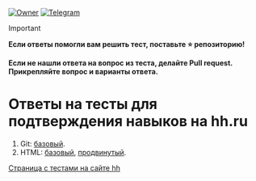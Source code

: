 [![Owner](https://img.shields.io/badge/bratovnikoff-%23FF9900?style=flat&label=owner&labelColor=%23413D38)](https://github.com/bratovnikoff)
[![Telegram](https://img.shields.io/badge/telegram-%2326A5E4?style=flat&logo=data%3Aimage%2Fpng%3Bbase64%2CiVBORw0KGgoAAAANSUhEUgAAAJAAAACQCAYAAADnRuK4AAAACXBIWXMAAAsTAAALEwEAmpwYAAAG%2FUlEQVR4nO3d%2B8%2BXcxzH8SsiOSeVSKiRWM6qTbNMY7FGo8xMaw6hNoeUfnEIu9e9xtgI2WLCUhaKCjE5xeSQJtFE1pocqvt2LOFpH%2FfHdo%2Fq%2Fh4%2B1%2FU5XK%2FHP3Bf1%2Bd63Z%2FvdV2f9%2Bd9ZZmIiIiIiIiIiIiIiIiIiIiIiIiIiIiIiIiIiIiIiIhI7YD2wADgJmA2sBLYRIsfgLeAa4Hd6vgzkhJgT%2BAC4EmgicosA%2Fb1fezikZ1ppgPN1OYxn8cvHgBdgPHAJ9TvD6Cnj%2FOQggGDgTnAVty6suhzkYIA%2BwBjHc02O%2FJAUecjBQH6AvfXcW9TjXm6sAkAdgGGAYuBvyjOYt%2FnLnUAugGTgLX48XI9xy%2BeAIOAWTncFFdLP2GxAPYARgEfEY6HfY%2BLtAE4CrgH2Ex4Gto6fvF3UzwEeL7gm%2BJqXaGABATYH7gO%2BIo4DPY9ZpL9E5yBwOPAFuLSQxfQE6ADMAJ4mzj9BLRTgIoPTm%2BgEfieuC1TeIq%2FKZ5jV7FT8IQClH9wOgMTgTWk5xYFKL%2FgnGCLtX4hXSMUILeh2bXVgmYZ9FOA3ASnq13Q%2FJry%2BNMsrShA9QXnZPsz9Svl84XCU1todrfvbsz2ljJboABVF5zuwGTgO99XLhB3K0CVF6M%2FDWwjPEuAS4E7PdQFjVGAdhyavcwAASsIU7PZDdF6GQG4seBjOF0B%2Bn9wegF3tdrKG6IXgUO3c%2Bz9Cz6ObgpQy8C3A862dTfm0TRUTcDlO1q8BKYUeCybSh8eu2dqTM57pnKddf4FXFVw%2BJdmZQUcaVfCQywP3d6sM2ZnJRN2na3oisVHshKuhJ9rtqAEXh7a2oK2irWA2%2FBjUlYGwN72P9j0uIlFU1uzjj038%2Bjuy3lZCZ6mGgN%2FmtqeRRXMOuam%2F1786pMlvNkuxoKtpkpezNnV%2Fhmej%2FX3pLqT2bpis9nuY%2BK0sJLCdNt6bqbvgwVWZSkADrJrU7HWFW%2BudDnALuA%2BQxiezRIooZhpp9JYLah0O4ztX%2FgS4ZiSRVxCEev2l6pnnVZPka8SltFZhJV%2B64ifmXUOqeLcOwHvEJ6BWUQF6SlU%2BlU167T6x1lOmDplEXTYSsUL1cw6rQrXQl2f25CFxjSrjqyZQC6zjgEcZmqNCdeSLBTA0cCDwM%2BkZW4ttTJAnwju9abnk4bqBqqffQyP7W1xWzbVWuYJHAOsJ3w3uE9EdetTz0W0Gl4NUzPdtcZxORXYSByGuk9GZa%2FgJya6xdfs0BhZ59pdM%2FHo5TYdlb1FNe8%2FUmQWbbvUMTZDIrv%2FM69UdnGbkLbfHr9Jer4FLqxzbIYBvxGX5e7SUdkgTSA9TwEH1jkuIyNdx5vlLh2VDZQpH03FBvNBNgdjMjrip89b3SSj8sF6iDTMqnfWseMxNvBtQ22p%2BWGh1gHrEcm7jZ3NOsMd%2FpzH%2Fvqin4uxqHbgDjd7iIiP%2BXZoZ0dj4GvnhEvmZ7eDi%2FGodZH0YuBdwvcNcL6j8zbF71NJw%2BosBMAptig8xE19psn3AQ7DM410zM9CYncXDLFrYs2p3OsEtHPCtcYs8E8YDbfvWH6kWDNdFkiZ7S7AbNIzOotoi85QW41o7kfyYmqPzsnh2OeTpgFZbOzN90C7w%2FQzRwNhZrjbTQOpHBpSpfTi9L%2F2y2JnC9BMgf1rNdRKmyq%2Fm128ENxBReUbpGt9lhq7UHuaLYWdZvdNvW8L0VfZ3oHmqep64MS8vihjntqA90jbK3mMXenZb2DEup26GveV%2FmLn1N1sGeUwTgFyHyBTwloWZyhAbsNjOoGUSXcFyO2LwpgrDKq1WeFxyPZZLJOlCpDbAJl%2BRGUyQwFyG6AGymW8AuQ2QBdRLmcpQG4D1DGC%2FesuHawAOWbrmGKvb67ERoUnJx4%2BreTD6wpQjuw2nRg3CFZqmgKUM9tZ40vSdLUCVABTbJXo2tggBaggdhfGuMi6bcTZTDNlwBG2YjJ263yPZdlnozGRz0YLfY9j6QG9I66Vnlr6CxgCu8nQbATYQlxG%2BR47aQU4NrIS2JN0AQNjm41OArYSfieOjr7HS3beJ%2FtDwvW5Ll4cpbGTAl0Kmet7fKRCQH%2B7ETIkk3UBI0JLd5LGgJpvjvA9JlJ71%2FrVvtMD9NUFjLvisdHjbLSp0G70kg9a2tp86iFA83RNE4Gfe6MJvs9bHAMGACsLClB%2FXcB0Z6MpwLYcw2Oanbb3fa6SI%2BD4HN9iP6qLVwK0NPNsyGE2OtP3uUmBgOOADxyFZ0VebQAl%2FF6RdzhYU6vrA3oSOVoaiZomo7VY5Pv4JZy%2B2pdV2aB9bT3ffZUE0dK3usEuS%2ByMaYnc0%2FfxSqBo6Z5%2Fif12xxrbpb%2FJFvpfY2qSfB%2BjiIiIiIiIiIiIiIiIiIiIiGQh%2BBtgGswj0vNK6wAAAABJRU5ErkJggg%3D%3D&labelColor=%23413D38)](https://t.me/bratovnikoff_channel)

> [!IMPORTANT]
> **Если ответы помогли вам решить тест, поставьте ⭐️ репозиторию!**
> 
> **Если не нашли ответа на вопрос из теста, делайте Pull request. Прикрепляйте вопрос и варианты ответа.**

# Ответы на тесты для подтверждения навыков на hh.ru

1. Git: [базовый](git/basic.md).
1. HTML: [базовый](html/basic.md), [продвинутый](html/advanced.md).

[Страница с тестами на сайте hh](https://hh.ru/applicant/skill_verifications/methods)
